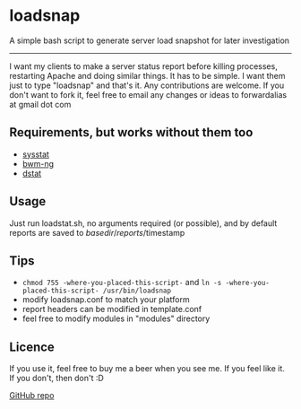 loadsnap
========

A simple bash script to generate server load snapshot for later investigation

-------------------------------------
I want my clients to make a server status report before killing processes, restarting Apache and doing similar things.
It has to be simple. I want them just to type "loadsnap" and that's it.
Any contributions are welcome. If you don't want to fork it, feel free to email any changes or ideas to forwardalias at gmail dot com

Requirements, but works without them too
-------------------------------------
- [sysstat](http://sebastien.godard.pagesperso-orange.fr/)
- [bwm-ng](http://www.gropp.org/?id=projects&sub=bwm-ng)
- [dstat](http://dag.wieers.com/home-made/dstat/)

Usage
-------------------------------------
Just run loadstat.sh, no arguments required (or possible), and by default reports are saved to $basedir/reports/$timestamp

Tips
-------------------------------------
- `chmod 755 -where-you-placed-this-script-` and `ln -s -where-you-placed-this-script- /usr/bin/loadsnap`
- modify loadsnap.conf to match your platform
- report headers can be modified in template.conf
- feel free to modify modules in "modules" directory

Licence
-------------------------------------
If you use it, feel free to buy me a beer when you see me. If you feel like it. If you don't, then don't :D


[GitHub repo](https://github.com/horzadome/loadsnap/)